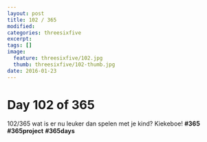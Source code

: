 ```yaml
---
layout: post
title: 102 / 365
modified:
categories: threesixfive
excerpt:
tags: []
image:
  feature: threesixfive/102.jpg
  thumb: threesixfive/102-thumb.jpg
date: 2016-01-23
---
```


# Day 102 of 365

102/365 wat is er nu leuker dan spelen met je kind? Kiekeboe! **\#365** **\#365project** **\#365days**
